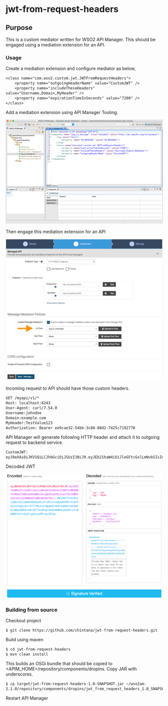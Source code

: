 # jwt-from-request-headers

## Purpose

This is a custom mediator written for WSO2 API Manager. This should be engaged using a mediation extension for an API. 

### Usage

Create a mediation extension and configure mediator as below,

```
<class name="com.wso2.custom.jwt.JWTFromRequestHeaders">
    <property name="outgoingHeaderName" value="CustomJWT" />
    <property name="includeTheseHeaders" value="Username,Domain,MyHeader" />
    <property name="expirationTimeInSeconds" value="7200" />
</class>
```

Add a mediation extension using API Manager Tooling.

<img src="img/add-class-using-apim-tooling.png" />

Then engage this mediation extension for an API

<img src="img/enable-mediation-extension-for-api.png" />

Incoming request to API should have those custom headers.

```
GET /myapi/v1/*
Host: localhost:8243
User-Agent: curl/7.54.0
Username:johndoe
Domain:example.com
MyHeader:TestValue123
Authorization: Bearer ee9cae32-54bb-3c88-88d2-7425c7192770
```

API Manager will generate following HTTP header and attach it to outgoing request to backend service.

```
CustomJWT: eyJ0eXAiOiJKV1QiLCJhbGciOiJSUzI1NiJ9.eyJEb21haW4iOiJleGFtcGxlLmNvbSIsImV4cCI6MTUxMDQ0NTUxMywiVXNlcm5hbWUiOiJqb2huZG9lIiwiTXlIZWFkZXIiOiJUZXN0VmFsdWUxMjMifQ==.JMFaVK7IfshRoiLD8mrCQ1lmKXV8DXSxRCjFrOH1c7Uq6pdSPM3T4IoP4dccUl9gXjGc1S7T7VNJLO/0gek2F4kB7eQRHnt6CQwF8JaBpzKNFB/wKrOZT7ZzN1pLXwe94N8XCyKAAP/uYc808BP+H1rnkaFvg4AjodPFJsLE81g=
```

Decoded JWT

<img src="img/decoded-jwt.png" />

### Building from source

Checkout project

```
$ git clone https://github.com/chintana/jwt-from-request-headers.git
```

Build using maven

```
$ cd jwt-from-request-headers
$ mvn clean install
```

This builds an OSGi bundle that should be copied to &lt;APIM_HOME&gt;/repository/components/dropins. Copy JAR with underscores. 

```
$ cp target/jwt-from-request-headers-1.0-SNAPSHOT.jar ~/wso2am-2.1.0/repository/components/dropins/jwt_from_request_headers_1.0_SNAPSHOT.jar
```

Restart API Manager
